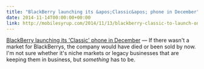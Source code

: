 ```yaml
---
title: "BlackBerry launching its &apos;Classic&apos; phone in December"
date: 2014-11-14T00:00:00+00:00
link: http://mobilesyrup.com/2014/11/13/blackberry-classic-to-launch-on-december-17th-pre-orders-now-live/
---
```

[BlackBerry launching its &apos;Classic&apos; phone in December](http://mobilesyrup.com/2014/11/13/blackberry-classic-to-launch-on-december-17th-pre-orders-now-live/) &mdash; 
 If there wasn't a market for BlackBerrys, the company would have died or been sold by now. I'm not sure whether it's niche markets or legacy businesses that are keeping them in business, but _something_ has to be.
